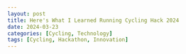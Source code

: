 ```yaml
---
layout: post
title: Here's What I Learned Running Cycling Hack 2024
date: 2024-03-23
categories: [Cycling, Technology]
tags: [Cycling, Hackathon, Innovation]
---
```


